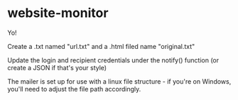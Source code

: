 # website-monitor

Yo!

Create a .txt named "url.txt" and a .html filed name "original.txt"

Update the login and recipient credentials under the notify() function (or create a JSON if that's your style)

The mailer is set up for use with a linux file structure - if you're on Windows, you'll need to adjust the file path accordingly.
